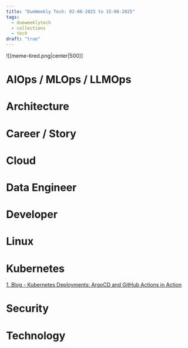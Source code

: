 ```yaml
---
title: "DueWeekly Tech: 02-06-2025 to 15-06-2025"
tags:
  - dueweeklytech
  - collections
  - tech
draft: "true"
---
```



![[meme-tired.png|center|500]]

# AIOps / MLOps / LLMOps

# Architecture

# Career / Story

# Cloud

# Data Engineer

# Developer

# Linux

# Kubernetes

[1. Blog - Kubernetes Deployments: ArgoCD and GitHub Actions in Action](https://jackjapar.com/kubernetes-deployments-argocd-and-github-actions-in-action)
# Security

# Technology
